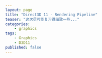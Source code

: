 ```yaml
---
layout: page
title: "Direct3D 11 - Rendering Pipeline"
teaser: "这次尽可能复习得细致一些..."
categories:
    - graphics
tags:
    - Graphics
    - D3D11
published: false
---
```

